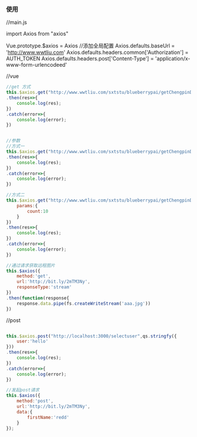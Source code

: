 ### 使用

//main.js

import Axios from "axios"

Vue.prototype.$axios = Axios
//添加全局配置
Axios.defaults.baseUrl = 'http://www.wwtliu.com'
Axios.defaults.headers.common['Authorization'] = AUTH_TOKEN
Axios.defaults.headers.post['Content-Type'] = 'application/x-www-form-urlencodeed'



//vue

```js
//get 方式
this.$axios.get("http://www.wwtliu.com/sxtstu/blueberrypai/getChengpinDetails.php")
.then(res=>{
    console.log(res);
})
.catch(error=>{
    console.log(error);
})


//参数
//方式一
this.$axios.get("http://www.wwtliu.com/sxtstu/blueberrypai/getChengpinDetails.php?count=10")
.then(res=>{
    console.log(res);
})
.catch(error=>{
    console.log(error);
})

//方式二
this.$axios.get("http://www.wwtliu.com/sxtstu/blueberrypai/getChengpinDetails.php?",{
    params:{
        count:10
    }
})
.then(res=>{
    console.log(res);
})
.catch(error=>{
    console.log(error);
})

//通过请求获取远程图片
this.$axios({
    method:'get',
    url:'http://bit.ly/2mTM3Ny',
    responseType:'stream'
})
.then(function(response{
    response.data.pipe(fs.createWriteStream('aaa.jpg'))
})

```


//post
```js

this.$axios.post("http://localhost:3000/selectuser",qs.stringfy({
    user:'hello'
}))
.then(res=>{
    console.log(res);
})
.catch(error=>{
    console.log(error);
})

//发起post请求
this.$axios({
    method:'post',
    url:'http://bit.ly/2mTM3Ny',
    data:{
        firstName:'redd'
    }
});

```